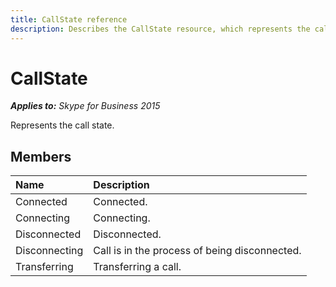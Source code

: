 ```yaml
---
title: CallState reference
description: Describes the CallState resource, which represents the call state, and provides a list of the resource's members.
---
```

# CallState


_**Applies to:** Skype for Business 2015_

Represents the call state.
            
## Members



|Name|Description|
|:-----|:-----|
|Connected|Connected.|
|Connecting|Connecting.|
|Disconnected|Disconnected.|
|Disconnecting|Call is in the process of being disconnected.|
|Transferring|Transferring a call.|
